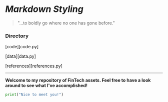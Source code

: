 # *Markdown Styling*

> "...to boldly go where no one has gone before."

### Directory

[code][code.py]

[data][data.py]

[references][references.py]

---

**Welcome to my repository of FinTech assets. Feel free to have a look around to see what I've accomplished!**

```python
print("Nice to meet you!")
```